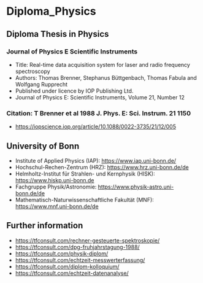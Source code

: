 # Diploma_Physics

## Diploma Thesis in Physics 
### Journal of Physics E Scientific Instruments
- Title: Real-time data acquisition system for laser and radio frequency spectroscopy
- Authors: Thomas Brenner, Stephanus Büttgenbach, Thomas Fabula and Wolfgang Rupprecht
- Published under licence by IOP Publishing Ltd.
- Journal of Physics E: Scientific Instruments, Volume 21, Number 12

### Citation: T Brenner et al 1988 J. Phys. E: Sci. Instrum. 21 1150
- https://iopscience.iop.org/article/10.1088/0022-3735/21/12/005

## University of Bonn 
- Institute of Applied Physics (IAP): https://www.iap.uni-bonn.de/
- Hochschul-Rechen-Zentrum (HRZ): https://www.hrz.uni-bonn.de/de
- Helmholtz-Institut für Strahlen- und Kernphysik (HISK): https://www.hiskp.uni-bonn.de
- Fachgruppe Physik/Astronomie: https://www.physik-astro.uni-bonn.de/de
- Mathematisch-Naturwissenschaftliche Fakultät (MNF): https://www.mnf.uni-bonn.de/de

## Further information
- https://tfconsult.com/rechner-gesteuerte-spektroskopie/
- https://tfconsult.com/dpg-fruhjahrstagung-1988/
- https://tfconsult.com/physik-diplom/
- https://tfconsult.com/echtzeit-messwerterfassung/
- https://tfconsult.com/diplom-kolloquium/
- https://tfconsult.com/echtzeit-datenanalyse/ 
